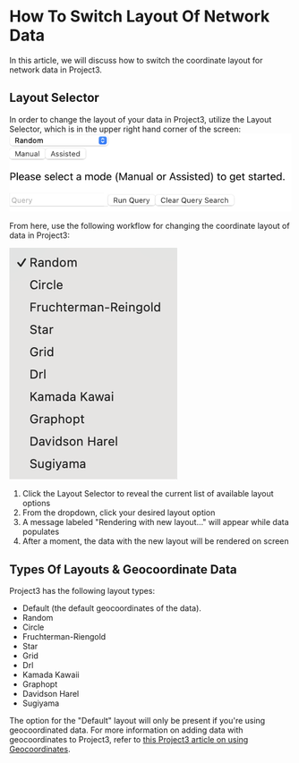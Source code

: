 # How To Switch Layout Of Network Data

In this article, we will discuss how to switch the coordinate layout for network data in Project3.

## Layout Selector

In order to change the layout of your data in Project3, utilize the Layout Selector, which is in the upper right hand corner of the screen:
![The Layout Selector](images/querybar.png)

From here, use the following workflow for changing the coordinate layout of data in Project3:

![The Layout Selector](images/layouts.png)

1. Click the Layout Selector to reveal the current list of available layout options
2. From the dropdown, click your desired layout option
3. A message labeled "Rendering with new layout..." will appear while data populates
4. After a moment, the data with the new layout will be rendered on screen

## Types Of Layouts & Geocoordinate Data

Project3 has the following layout types:
- Default (the default geocoordinates of the data).
- Random
- Circle
- Fruchterman-Riengold
- Star
- Grid
- Drl
- Kamada Kawaii
- Graphopt
- Davidson Harel
- Sugiyama

The option for the "Default" layout will only be present if you're using geocoordinated data. For more information on adding data with geocoordinates to Project3, refer to [this Project3 article on using Geocoordinates](userDocs/howto/querying/CoordinatesGeodata.md).

